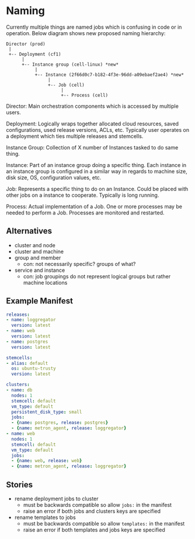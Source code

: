 # Naming

Currently multiple things are named jobs which is confusing in code or in operation. Below diagram shows new proposed naming hierarchy:

```
Director (prod)
 |
 +-- Deployment (cf1)
      |
      +-- Instance group (cell-linux) *new*
           |
           +-- Instance (2f66d0c7-b182-4f3e-96dd-a09ebaef2ae4) *new*
                |
                +-- Job (cell)
                     |
                     +-- Process (cell)
```

Director: Main orchestration components which is accessed by multiple users.

Deployment: Logically wraps together allocated cloud resources, saved configurations, used release versions, ACLs, etc. Typically user operates on a deployment which ties multiple releases and stemcells.

Instance Group: Collection of X number of Instances tasked to do same thing.

Instance: Part of an instance group doing a specific thing. Each instance in an instance group is configured in a similar way in regards to machine size, disk size, OS, configuration values, etc.

Job: Represents a specific thing to do on an Instance. Could be placed with other jobs on a instance to cooperate. Typically is long running.

Process: Actual implementation of a Job. One or more processes may be needed to perform a Job. Processes are monitored and restarted.

## Alternatives

- cluster and node
- cluster and machine
- group and member
  - con: not necessarily specific? groups of what?
- service and instance
  - con: job groupings do not represent logical groups but rather machine locations

## Example Manifest

```yaml
releases:
- name: loggregator
  version: latest
- name: web
  version: latest
- name: postgres
  version: latest

stemcells:
- alias: default
  os: ubuntu-trusty
  version: latest

clusters:
- name: db
  nodes: 1
  stemcell: default
  vm_type: default
  persistent_disk_type: small
  jobs:
  - {name: postgres, release: postgres}
  - {name: metron_agent, release: loggregator}
- name: web
  nodes: 1
  stemcell: default
  vm_type: default
  jobs:
  - {name: web, release: web}
  - {name: metron_agent, release: loggregator}
```

## Stories

- rename deployment jobs to cluster
  - must be backwards compatible so allow `jobs:` in the manifest
  - raise an error if both jobs and clusters keys are specified
- rename templates to jobs
  - must be backwards compatible so allow `templates:` in the manifest
  - raise an error if both templates and jobs keys are specified
